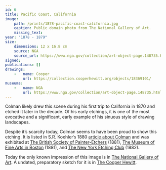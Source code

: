 ```yaml
---
id: 6
title: Pacific Coast, California
image:
    path: /prints/1878-pacific-coast-california.jpg
    caption: Public domain photo from The National Gallery of Art.
    missing_text: 
year: "1878 - 1879"
size:
    dimensions: 12 x 16.8 cm
    source: NGA
    source_url: https://www.nga.gov/collection/art-object-page.148735.html
signed: 
publications: []
drawings:
    -   name: Cooper
        url: https://collection.cooperhewitt.org/objects/18369101/
museums: 
    -   name: NGA
        url: https://www.nga.gov/collection/art-object-page.148735.html
---
```

Colman likely drew this scene during his first trip to California in 1870 and etched it later in the decade. Of his early etchings, it is one of the most evocative and a significant, early example of his sinuous style of drawing landscapes.

Despite it’s scarcity today, Colman seems to have been proud to show this etching. It is listed in S.R. Koehler’s 1880 [article about Colman](https://www.jstor.org/stable/20559686) and was exhibited at [The British Society of Painter-Etchers](https://www.google.com/books/edition/The_Art_Journal/gxQYV1SDwvMC?gbpv=1&bsq=colman) (1881), [The Museum of Fine Arts in Boston](https://babel.hathitrust.org/cgi/pt?id=hvd.32044033753179&view=1up&seq=9) (1881), and [The New York Etching Club](https://archive.org/details/31823000182376/page/n11/mode/1up) (1882).

Today the only known impression of this image is in [The National Gallery of Art](https://www.nga.gov/collection/art-object-page.148735.html). A undated, preparatory sketch for it is in [The Cooper Hewitt](https://collection.cooperhewitt.org/objects/18369101/).